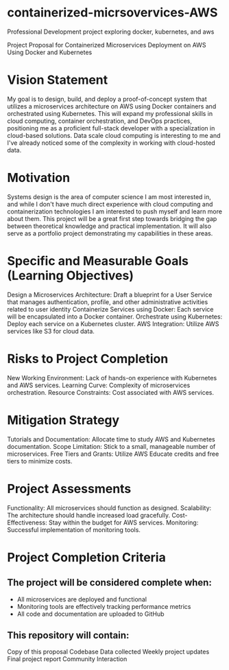 # containerized-micrsovervices-AWS
Professional Development project exploring docker, kubernetes, and aws

Project Proposal for Containerized Microservices Deployment on AWS Using Docker and Kubernetes

# Vision Statement
My goal is to design, build, and deploy a proof-of-concept system that utilizes a microservices architecture on AWS using Docker containers and orchestrated using Kubernetes. This will expand my professional skills in cloud computing, container orchestration, and DevOps practices, positioning me as a proficient full-stack developer with a specialization in cloud-based solutions. Data scale cloud computing is interesting to me and I've already noticed some of the complexity in working with cloud-hosted data.

# Motivation
Systems design is the area of computer science I am most interested in, and while I don't have much direct experience with cloud computing and containerization technologies I am interested to push myself and learn more about them. This project will be a great first step towards bridging the gap between theoretical knowledge and practical implementation. It will also serve as a portfolio project demonstrating my capabilities in these areas.

# Specific and Measurable Goals (Learning Objectives)

Design a Microservices Architecture: Draft a blueprint for a User Service that manages authentication, profile, and other administrative activities related to user identity
Containerize Services using Docker: Each service will be encapsulated into a Docker container.
Orchestrate using Kubernetes: Deploy each service on a Kubernetes cluster.
AWS Integration: Utilize AWS services like S3 for cloud data.

# Risks to Project Completion
New Working Environment: Lack of hands-on experience with Kubernetes and AWS services.
Learning Curve: Complexity of microservices orchestration.
Resource Constraints: Cost associated with AWS services.

# Mitigation Strategy
Tutorials and Documentation: Allocate time to study AWS and Kubernetes documentation.
Scope Limitation: Stick to a small, manageable number of microservices.
Free Tiers and Grants: Utilize AWS Educate credits and free tiers to minimize costs.

# Project Assessments
Functionality: All microservices should function as designed.
Scalability: The architecture should handle increased load gracefully.
Cost-Effectiveness: Stay within the budget for AWS services.
Monitoring: Successful implementation of monitoring tools.

# Project Completion Criteria

## The project will be considered complete when:

- All microservices are deployed and functional
- Monitoring tools are effectively tracking performance metrics
- All code and documentation are uploaded to GitHub

## This repository will contain:

Copy of this proposal
Codebase
Data collected
Weekly project updates
Final project report
Community Interaction
